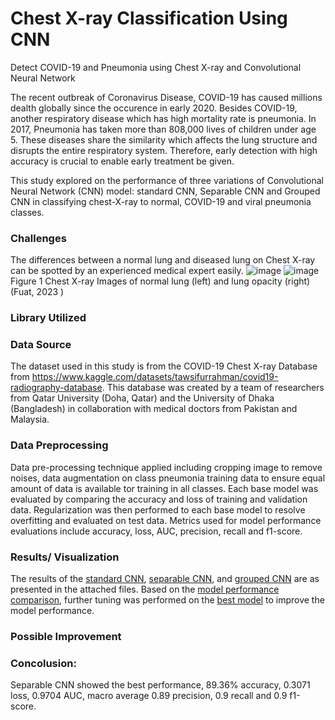 # Chest X-ray Classification Using CNN
Detect COVID-19 and Pneumonia using Chest X-ray and Convolutional Neural Network

The recent outbreak of Coronavirus Disease, COVID-19 has caused millions dealth globally since the occurence in early 2020. Besides COVID-19, another respiratory disease which has high mortality rate is pneumonia. In 2017, Pneumonia has taken more than 808,000 lives of children under age 5. These diseases share the similarity which affects the lung structure and disrupts the entire respiratory system. Therefore, early detection with high accuracy is crucial to enable early treatment be given. 

This study explored on the performance of three variations of Convolutional Neural Network (CNN) model: standard CNN, Separable CNN and Grouped CNN in classifying chest-X-ray to normal, COVID-19 and viral pneumonia classes. 

### Challenges
The differences between a normal lung and diseased lung on Chest X-ray can be spotted by an experienced medical expert easily.
![image](https://github.com/suetteh/Chest-X-ray-Classification/assets/65590665/e0efd930-3be2-49a2-94bd-5651a2cba068) 
![image](https://github.com/suetteh/Chest-X-ray-Classification/assets/65590665/0e4045a0-f0e8-41e4-b2c6-4e56181ce183)
Figure 1 Chest X-ray Images of normal lung (left) and lung opacity (right) (Fuat, 2023 )


### Library Utilized

### Data Source
The dataset used in this study is from the COVID-19 Chest X-ray Database from https://www.kaggle.com/datasets/tawsifurrahman/covid19-radiography-database. This database was created by a team of researchers from Qatar University (Doha, Qatar) and the University of Dhaka (Bangladesh) in collaboration with medical doctors from Pakistan and Malaysia.

### Data Preprocessing
Data pre-processing technique applied including cropping image to remove noises, data augmentation on class pneumonia training data to ensure equal amount of data is available tor training in all classes. Each base model was evaluated by comparing the accuracy and loss of training and validation data. Regularization was then performed to each base model to resolve overfitting and evaluated on test data. Metrics used for model performance evaluations include accuracy, loss, AUC, precision, recall and f1-score.

### Results/ Visualization
The results of the [standard CNN](https://github.com/suetteh/CXR-CNN/blob/main/Standard%20CNN.pdf), [separable CNN](https://github.com/suetteh/CXR-CNN/blob/main/Separable%20CNN.pdf), and [grouped CNN](https://github.com/suetteh/CXR-CNN/blob/main/Grouped%20CNN.pdf) are as presented in the attached files. Based on the [model performance comparison](https://github.com/suetteh/CXR-CNN/blob/main/Model%20Performance%20Comparison.pdf), further tuning was performed on the [best model](https://github.com/suetteh/CXR-CNN/blob/main/Tuning%20of%20Best%20Model.pdf) to improve the model performance.

### Possible Improvement


### Concolusion:
Separable CNN showed the best performance, 89.36% accuracy, 0.3071 loss, 0.9704 AUC, macro average 0.89 precision, 0.9 recall and 0.9 f1-score.
